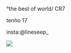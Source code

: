 °the best of world/ CR7

tenho 17

insta:@lineseep_

![](https://media.tenor.com/ISCbeJiZt3cAAAAM/bellingham-real-madrid.gif)

